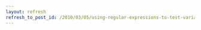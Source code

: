 ```yaml
---
layout: refresh
refresh_to_post_id: /2010/03/05/using-regular-expressions-to-test-variable-values
---
```

